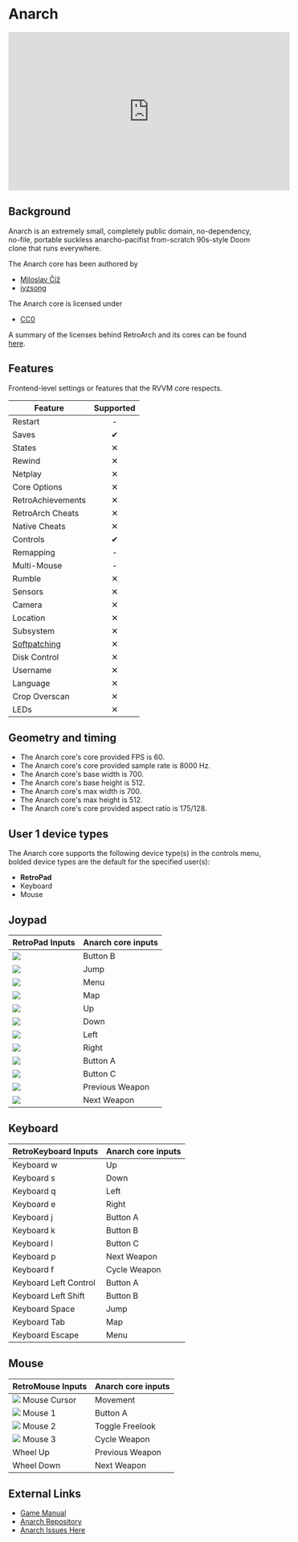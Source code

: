 # Anarch

<iframe width="560" height="315" src="https://www.youtube-nocookie.com/embed/nUN_iYjJjPE" frameborder="0" allow="accelerometer; autoplay; clipboard-write; encrypted-media; gyroscope; picture-in-picture" allowfullscreen></iframe> 

## Background

Anarch is an extremely small, completely public domain, no-dependency, no-file, portable suckless anarcho-pacifist from-scratch 90s-style Doom clone that runs everywhere.


The Anarch core has been authored by

- [Miloslav Číž](https://codeberg.org/drummyfish)
- [iyzsong](https://codeberg.org/iyzsong)

The Anarch core is licensed under

- [CC0](https://codeberg.org/iyzsong/anarch-libretro/src/branch/master/LICENSE)

A summary of the licenses behind RetroArch and its cores can be found [here](../development/licenses.md).


## Features

Frontend-level settings or features that the RVVM core respects.

| Feature           | Supported |
|-------------------|:---------:|
| Restart           | -         |
| Saves             | ✔         |
| States            | ✕         |
| Rewind            | ✕         |
| Netplay           | ✕         |
| Core Options      | ✕         |
| RetroAchievements | ✕         |
| RetroArch Cheats  | ✕         |
| Native Cheats     | ✕         |
| Controls          | ✔         |
| Remapping         | -         |
| Multi-Mouse       | -         |
| Rumble            | ✕         |
| Sensors           | ✕         |
| Camera            | ✕         |
| Location          | ✕         |
| Subsystem         | ✕         |
| [Softpatching](../guides/softpatching.md) | ✕         |
| Disk Control      | ✕         |
| Username          | ✕         |
| Language          | ✕         |
| Crop Overscan     | ✕         |
| LEDs              | ✕         |

## Geometry and timing

- The Anarch core's core provided FPS is 60.
- The Anarch core's core provided sample rate is 8000 Hz.
- The Anarch core's base width is 700.
- The Anarch core's base height is 512.
- The Anarch core's max width is 700.
- The Anarch core's max height is 512.
- The Anarch core's core provided aspect ratio is 175/128.


## User 1 device types

The Anarch core supports the following device type(s) in the controls menu, bolded device types are the default for the specified user(s):

- **RetroPad**
- Keyboard
- Mouse

## Joypad

| RetroPad Inputs                                | Anarch core inputs       |
|------------------------------------------------|--------------------------|
| ![](../image/retropad/retro_b.png)             | Button B                 |
| ![](../image/retropad/retro_y.png)             | Jump                     |
| ![](../image/retropad/retro_select.png)        | Menu                     |
| ![](../image/retropad/retro_start.png)         | Map                      |
| ![](../image/retropad/retro_dpad_up.png)       | Up                       |
| ![](../image/retropad/retro_dpad_down.png)     | Down                     |
| ![](../image/retropad/retro_dpad_left.png)     | Left                     |
| ![](../image/retropad/retro_dpad_right.png)    | Right                    |
| ![](../image/retropad/retro_a.png)             | Button A                 |
| ![](../image/retropad/retro_x.png)             | Button C                 |
| ![](../image/retropad/retro_l1.png)            | Previous Weapon          |
| ![](../image/retropad/retro_r1.png)            | Next Weapon              |


## Keyboard

| RetroKeyboard Inputs         | Anarch core inputs        |
|------------------------------|---------------------------|
| Keyboard w                   | Up                        |
| Keyboard s                   | Down                      |
| Keyboard q                   | Left                      |
| Keyboard e                   | Right                     |
| Keyboard j                   | Button A                  |
| Keyboard k                   | Button B                  |
| Keyboard l                   | Button C                  |
| Keyboard p                   | Next Weapon               |
| Keyboard f                   | Cycle Weapon              |
| Keyboard Left Control        | Button A                  |
| Keyboard Left Shift          | Button B                  |
| Keyboard Space               | Jump                      |
| Keyboard Tab                 | Map                       |
| Keyboard Escape              | Menu                      |


## Mouse

| RetroMouse Inputs                                     | Anarch core inputs        |
|-------------------------------------------------------|---------------------------|
| ![](../image/retromouse/retro_mouse.png) Mouse Cursor | Movement                  |
| ![](../image/retromouse/retro_left.png) Mouse 1       | Button A                  |
| ![](../image/retromouse/retro_right.png) Mouse 2      | Toggle Freelook           |
| ![](../image/retromouse/retro_middle.png) Mouse 3     | Cycle Weapon              |
| Wheel Up                                              | Previous Weapon           |
| Wheel Down                                            | Next Weapon               |


## External Links

- [Game Manual](https://codeberg.org/iyzsong/anarch-libretro/raw/branch/master/media/manual.png)
- [Anarch Repository](https://codeberg.org/iyzsong/anarch-libretro)
- [Anarch Issues Here](https://codeberg.org/iyzsong/anarch-libretro/issues)
